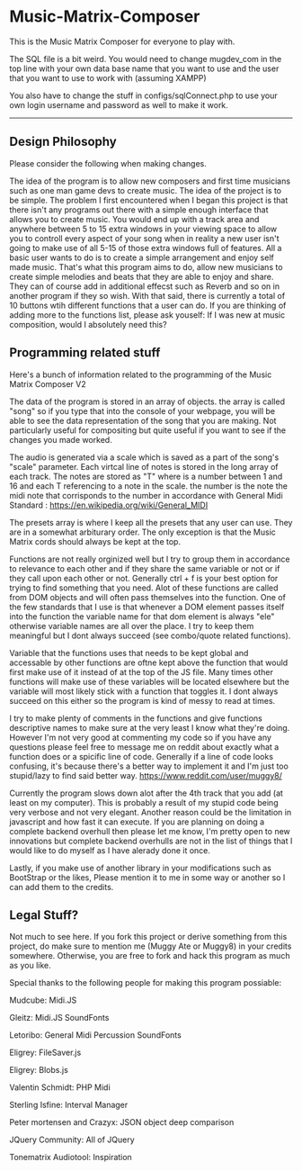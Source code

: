# Music-Matrix-Composer
This is the Music Matrix Composer for everyone to play with.

The SQL file is a bit weird. You would need to change mugdev_com in the top line with your own data base name that you want to use and the user that you want to use to work with (assuming XAMPP)

You also have to change the stuff in configs/sqlConnect.php to use your own login username and password as well to make it work.

----

## Design Philosophy
Please consider the following when making changes. 

The idea of the program is to allow new composers and first time musicians such as one man game devs to create music. The idea of the project is to be simple. The problem I first encountered when I began this project is that there isn't any programs out there with a simple enough interface that allows you to create music. You would end up with a track area and anywhere between 5 to 15 extra windows in your viewing space to allow you to controll every aspect of your song when in reality a new user isn't going to make use of all 5-15 of those extra windows full of features. All a basic user wants to do is to create a simple arrangement and enjoy self made music. That's what this program aims to do, allow new musicians to create simple melodies and beats that they are able to enjoy and share. They can of course add in additional effecst such as Reverb and so on in another program if they so wish. With that said, there is currently a total of 10 buttons wtih different functions that a user can do. If you are thinking of adding more to the functions list, please ask youself: If I was new at music composition, would I absolutely need this?

## Programming related stuff
Here's a bunch of information related to the programming of the Music Matrix Composer V2

The data of the program is stored in an array of objects. the array is called "song" so if you type that into the console of your webpage, you will be able to see the data representation of the song that you are making. Not particularly useful for compositing but quite useful if you want to see if the changes you made worked. 

The audio is generated via a scale which is saved as a part of the song's "scale" parameter. Each virtcal line of notes is stored in the long array of each track. The notes are stored as "T<x>" where <x> is a number between 1 and 16 and each T<x> referencing to a note in the scale. the number is the note the midi note that corrisponds to the number in accordance with General Midi Standard : https://en.wikipedia.org/wiki/General_MIDI

The presets array is where I keep all the presets that any user can use. They are in a somewhat arbiturary order. The only exception is that the Music Matrix cords should always be kept at the top. 

Functions are not really orginized well but I try to group them in accordance to relevance to each other and if they share the same variable or not or if they call upon each other or not. Generally ctrl + f is your best option for trying to find something that you need. Alot of these functions are called from DOM objects and will often pass themselves into the function. One of the few standards that I use is that whenever a DOM element passes itself into the function the variable name for that dom element is always "ele" otherwise variable names are all over the place. I try to keep them meaningful but I dont always succeed (see combo/quote related functions). 

Variable that the functions uses that needs to be kept global and accessable by other functions are oftne kept above the function that would first make use of it instead of at the top of the JS file. Many times other functions will make use of these variables will be located elsewhere but the variable will most likely stick with a function that toggles it. I dont always succeed on this either so the program is kind of messy to read at times. 

I try to make plenty of comments in the functions and give functions descriptive names to make sure at the very least I know what they're doing. However I'm not very good at commenting my code so if you have any questions please feel free to message me on reddit about exactly what a function does or a spicific line of code. Generally if a line of code looks confusing, it's because there's a better way to implement it and I'm just too stupid/lazy to find said better way. https://www.reddit.com/user/muggy8/

Currently the program slows down alot after the 4th track that you add (at least on my computer). This is probably a result of my stupid code being very verbose and not very elegant. Another reason could be the limitation in javascript and how fast it can execute. If you are planning on doing a complete backend overhull then please let me know, I'm pretty open to new innovations but complete backend overhulls are not in the list of things that I would like to do myself as I have alerady done it once. 

Lastly, if you make use of another library in your modifications such as BootStrap or the likes, Please mention it to me in some way or another so I can add them to the credits.

## Legal Stuff?

Not much to see here. If you fork this project or derive something from this project, do make sure to mention me (Muggy Ate or Muggy8) in your credits somewhere. Otherwise, you are free to fork and hack this program as much as you like. 

Special thanks to the following people for making this program possiable: 

Mudcube: Midi.JS

Gleitz: Midi.JS SoundFonts

Letoribo: General Midi Percussion SoundFonts

Eligrey: FileSaver.js

Eligrey: Blobs.js

Valentin Schmidt: PHP Midi

Sterling Isfine: Interval Manager

Peter mortensen and Crazyx: JSON object deep comparison 

JQuery Community: All of JQuery

Tonematrix Audiotool: Inspiration

